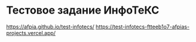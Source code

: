 # Тестовое задание ИнфоТеКС

https://afpia.github.io/test-infotecs/
https://test-infotecs-ftteeb1o7-afpias-projects.vercel.app/
